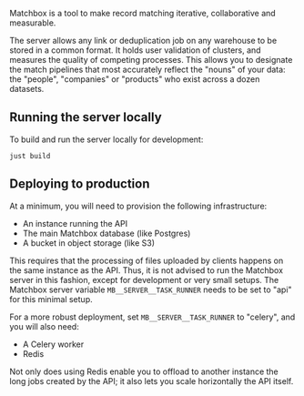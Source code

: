 Matchbox is a tool to make record matching iterative, collaborative and measurable.

The server allows any link or deduplication job on any warehouse to be stored in a common format. It holds user validation of clusters, and measures the quality of competing processes. This allows you to designate the match pipelines that most accurately reflect the "nouns" of your data: the "people", "companies" or "products" who exist across a dozen datasets.

## Running the server locally

To build and run the server locally for development:

```shell
just build
```

## Deploying to production

At a minimum, you will need to provision the following infrastructure:

* An instance running the API
* The main Matchbox database (like Postgres)
* A bucket in object storage (like S3)

This requires that the processing of files uploaded by clients happens on the same instance as the API. Thus, it is not advised to run the Matchbox server in this fashion, except for development or very small setups. The Matchbox server variable `MB__SERVER__TASK_RUNNER` needs to be set to "api" for this minimal setup.


For a more robust deployment, set `MB__SERVER__TASK_RUNNER` to "celery", and you will also need:

* A Celery worker
* Redis

Not only does using Redis enable you to offload to another instance the long jobs created by the API; it also lets you scale horizontally the API itself.
